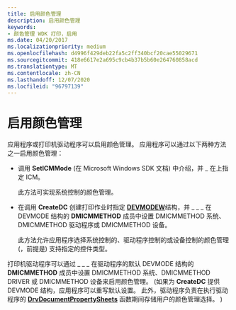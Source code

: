 ```yaml
---
title: 启用颜色管理
description: 启用颜色管理
keywords:
- 颜色管理 WDK 打印，启用
ms.date: 04/20/2017
ms.localizationpriority: medium
ms.openlocfilehash: d4996f429deb22fa5c2ff340bcf20cae55029671
ms.sourcegitcommit: 418e6617e2a695c9cb4b37b5b60e264760858acd
ms.translationtype: MT
ms.contentlocale: zh-CN
ms.lasthandoff: 12/07/2020
ms.locfileid: "96797139"
---
```

# <a name="enabling-color-management"></a>启用颜色管理





应用程序或打印机驱动程序可以启用颜色管理。 应用程序可以通过以下两种方法之一启用颜色管理：

-   调用 **SetICMMode** (在 Microsoft Windows SDK 文档) 中介绍，并 \_ 在上指定 ICM。

    此方法可实现系统控制的颜色管理。

-   在调用 **CreateDC** 创建打印作业时指定 [**DEVMODEW**](/windows/win32/api/wingdi/ns-wingdi-devmodew)结构，并 \_ \_ \_ 在 DEVMODE 结构的 **DMICMMETHOD** 成员中设置 DMICMMETHOD 系统、DMICMMETHOD 驱动程序或 DMICMMETHOD 设备。

    此方法允许应用程序选择系统控制的、驱动程序控制的或设备控制的颜色管理 (，前提是) 支持指定的控件类型。

打印机驱动程序可以通过 \_ \_ \_ 在驱动程序的默认 DEVMODE 结构的 **DMICMMETHOD** 成员中设置 DMICMMETHOD 系统、DMICMMETHOD DRIVER 或 DMICMMETHOD 设备来启用颜色管理。  (如果为 **CreateDC** 提供 DEVMODE 结构，应用程序可以重写默认设置。 此外，驱动程序负责在执行驱动程序的 [**DrvDocumentPropertySheets**](/windows-hardware/drivers/ddi/winddiui/nf-winddiui-drvdocumentpropertysheets) 函数期间存储用户的颜色管理选择。 ) 

 

